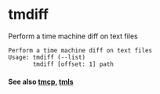 # tmdiff

Perform a time machine diff on text files

```
Perform a time machine diff on text files
Usage: tmdiff (--list)
       tmdiff [offset: 1] path
```

#### See also [tmcp](https://github.com/erica/tmcp), [tmls](https://github.com/erica/tmls)